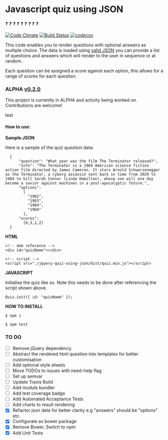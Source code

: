 

# Javascript quiz using JSON
:question: :question: :question: :question: :question: :question: :question: :question: :question:


[![Code Climate](https://codeclimate.com/github/Matt-Webb/jquery-quiz-using-json/badges/gpa.svg?style=flat-square)](https://codeclimate.com/github/Matt-Webb/jquery-quiz-using-json)
[![Build Status](https://travis-ci.org/Matt-Webb/jquery-quiz-using-json.svg?branch=master&style=flat-square)](https://travis-ci.org/Matt-Webb/jquery-quiz-using-json)
[![codecov](https://codecov.io/gh/Matt-Webb/jquery-quiz-using-json/branch/master/graph/badge.svg)](https://codecov.io/gh/Matt-Webb/jquery-quiz-using-json)

This code enables you to render questions with optional answers as multiple choice. The data is loaded using [valid JSON](http://jsonlint.com/)
you can provide a list of questions and answers which will render to the user in sequence or at random.

Each question can be assigned a score against each option, this allows for a range of scores for each question.

### ALPHA [v0.2.0](https://github.com/Matt-Webb/jquery-quiz-using-json/tree/v0.2.0-alpha)

This project is currently in ALPHA and activity being worked on. Contributions are welcome!

test

#### How to use:

**Sample JSON**

Here is a sample of the quiz question data:

      {
          "question": "What year was the film The Terminator released?",
          "info": "The Terminator is a 1984 American science fiction action film directed by James Cameron. It stars Arnold Schwarzenegger as the Terminator, a cyborg assassin sent back in time from 2029 to 1984 to kill Sarah Connor (Linda Hamilton), whose son will one day become a savior against machines in a post-apocalyptic future.",
          "options":
            [
              "1982",
              "1983",
              "1984",
              "1984"
            ],
          "scores":
            [0,3,1,2]
      }

**HTML**

    <!-- dom reference -->
    <div id="quizName"></div>

    <!-- script -->
    <script src="./jquery-quiz-using-json/dist/quiz.min.js"></script>

**JAVASCRIPT**

Initialise the quiz like so. Note this needs to be done after referencing the script shown above.

    Quiz.init({ id: "quizName" });  

**HOW TO INSTALL**

`$ npm i`

`$ npm test`


### TO DO

* [ ] Remove jQuery dependency
* [ ] Abstract the rendered html question into templates for better customisation
* [ ] Add optional style sheets
* [ ] Move TODOs to issues with need-help flag
* [ ] Set up semvar
* [ ] Update Travis Build
* [ ] Add module bundler
* [ ] Add test coverage badge
* [ ] Add Automated Acceptance Tests
* [ ] Add charts to result rendering
* [x] Refactor json data for better clarity e.g "answers" should be "options" etc.
* [x] Configurate as bower package
* [x] Remove Bower, Switch to npm
* [x] Add Unit Tests
